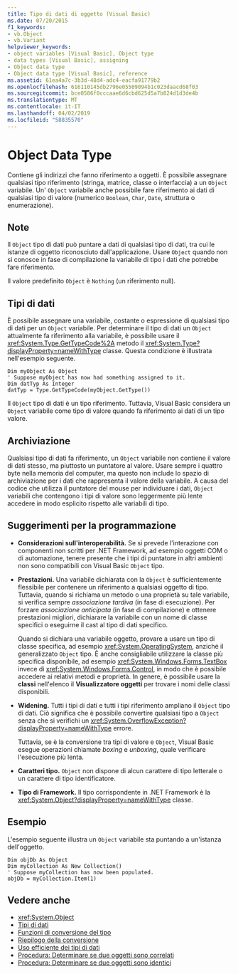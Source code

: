 ```yaml
---
title: Tipo di dati di oggetto (Visual Basic)
ms.date: 07/20/2015
f1_keywords:
- vb.Object
- vb.Variant
helpviewer_keywords:
- object variables [Visual Basic], Object type
- data types [Visual Basic], assigning
- Object data type
- Object data type [Visual Basic], reference
ms.assetid: 61ea4a7c-3b3d-48d4-adc4-eacfa91779b2
ms.openlocfilehash: 616110145db2796e05509094b1c023daacd68f03
ms.sourcegitcommit: bce0586f0cccaae6d6cbd625d5a7b824d1d3de4b
ms.translationtype: MT
ms.contentlocale: it-IT
ms.lasthandoff: 04/02/2019
ms.locfileid: "58835570"
---
```

# <a name="object-data-type"></a>Object Data Type
Contiene gli indirizzi che fanno riferimento a oggetti. È possibile assegnare qualsiasi tipo riferimento (stringa, matrice, classe o interfaccia) a un `Object` variabile. Un' `Object` variabile anche possibile fare riferimento ai dati di qualsiasi tipo di valore (numerico `Boolean`, `Char`, `Date`, struttura o enumerazione).  
  
## <a name="remarks"></a>Note  
 Il `Object` tipo di dati può puntare a dati di qualsiasi tipo di dati, tra cui le istanze di oggetto riconosciuto dall'applicazione. Usare `Object` quando non si conosce in fase di compilazione la variabile di tipo i dati che potrebbe fare riferimento.  
  
 Il valore predefinito `Object` è `Nothing` (un riferimento null).  
  
## <a name="data-types"></a>Tipi di dati  
 È possibile assegnare una variabile, costante o espressione di qualsiasi tipo di dati per un `Object` variabile. Per determinare il tipo di dati un `Object` attualmente fa riferimento alla variabile, è possibile usare il <xref:System.Type.GetTypeCode%2A> metodo il <xref:System.Type?displayProperty=nameWithType> classe. Questa condizione è illustrata nell'esempio seguente.  
  
```  
Dim myObject As Object  
' Suppose myObject has now had something assigned to it.  
Dim datTyp As Integer  
datTyp = Type.GetTypeCode(myObject.GetType())  
```  
  
 Il `Object` tipo di dati è un tipo riferimento. Tuttavia, Visual Basic considera un `Object` variabile come tipo di valore quando fa riferimento ai dati di un tipo valore.  
  
## <a name="storage"></a>Archiviazione  
 Qualsiasi tipo di dati fa riferimento, un `Object` variabile non contiene il valore di dati stesso, ma piuttosto un puntatore al valore. Usare sempre i quattro byte nella memoria del computer, ma questo non include lo spazio di archiviazione per i dati che rappresenta il valore della variabile. A causa del codice che utilizza il puntatore del mouse per individuare i dati, `Object` variabili che contengono i tipi di valore sono leggermente più lente accedere in modo esplicito rispetto alle variabili di tipo.  
  
## <a name="programming-tips"></a>Suggerimenti per la programmazione  
  
-   **Considerazioni sull'interoperabilità.** Se si prevede l'interazione con componenti non scritti per .NET Framework, ad esempio oggetti COM o di automazione, tenere presente che i tipi di puntatore in altri ambienti non sono compatibili con Visual Basic `Object` tipo.  
  
-   **Prestazioni.** Una variabile dichiarata con la `Object` è sufficientemente flessibile per contenere un riferimento a qualsiasi oggetto di tipo. Tuttavia, quando si richiama un metodo o una proprietà su tale variabile, si verifica sempre *associazione tardiva* (in fase di esecuzione). Per forzare *associazione anticipata* (in fase di compilazione) e ottenere prestazioni migliori, dichiarare la variabile con un nome di classe specifici o eseguirne il cast al tipo di dati specifico.  
  
     Quando si dichiara una variabile oggetto, provare a usare un tipo di classe specifica, ad esempio <xref:System.OperatingSystem>, anziché il generalizzato `Object` tipo. È anche consigliabile utilizzare la classe più specifica disponibile, ad esempio <xref:System.Windows.Forms.TextBox> invece di <xref:System.Windows.Forms.Control>, in modo che è possibile accedere ai relativi metodi e proprietà. In genere, è possibile usare la **classi** nell'elenco il **Visualizzatore oggetti** per trovare i nomi delle classi disponibili.  
  
-   **Widening.** Tutti i tipi di dati e tutti i tipi riferimento ampliano il `Object` tipo di dati. Ciò significa che è possibile convertire qualsiasi tipo a `Object` senza che si verifichi un <xref:System.OverflowException?displayProperty=nameWithType> errore.  
  
     Tuttavia, se è la conversione tra tipi di valore e `Object`, Visual Basic esegue operazioni chiamate *boxing* e *unboxing*, quale verificare l'esecuzione più lenta.  
  
-   **Caratteri tipo.** `Object` non dispone di alcun carattere di tipo letterale o un carattere di tipo identificatore.  
  
-   **Tipo di Framework.** Il tipo corrispondente in .NET Framework è la <xref:System.Object?displayProperty=nameWithType> classe.  
  
## <a name="example"></a>Esempio  
 L'esempio seguente illustra un `Object` variabile sta puntando a un'istanza dell'oggetto.  
  
```  
Dim objDb As Object  
Dim myCollection As New Collection()  
' Suppose myCollection has now been populated.  
objDb = myCollection.Item(1)  
```  
  
## <a name="see-also"></a>Vedere anche

- <xref:System.Object>
- [Tipi di dati](../../../visual-basic/language-reference/data-types/index.md)
- [Funzioni di conversione del tipo](../../../visual-basic/language-reference/functions/type-conversion-functions.md)
- [Riepilogo della conversione](../../../visual-basic/language-reference/keywords/conversion-summary.md)
- [Uso efficiente dei tipi di dati](../../../visual-basic/programming-guide/language-features/data-types/efficient-use-of-data-types.md)
- [Procedura: Determinare se due oggetti sono correlati](../../../visual-basic/programming-guide/language-features/variables/how-to-determine-whether-two-objects-are-related.md)
- [Procedura: Determinare se due oggetti sono identici](../../../visual-basic/programming-guide/language-features/variables/how-to-determine-whether-two-objects-are-identical.md)
